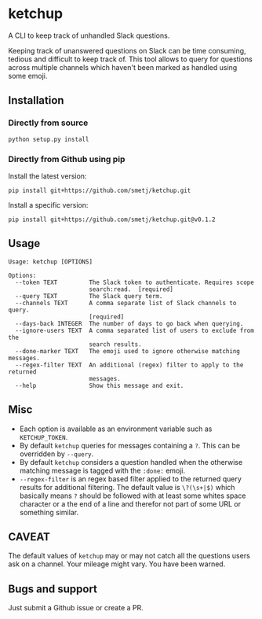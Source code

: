 # ketchup

A CLI to keep track of unhandled Slack questions.

Keeping track of unanswered questions on Slack can be time consuming, tedious
and difficult to keep track of. This tool allows to query for questions across
multiple channels which haven't been marked as handled using some emoji.

## Installation

### Directly from source

```
python setup.py install
```

### Directly from Github using pip

Install the latest version:
```
pip install git+https://github.com/smetj/ketchup.git
```

Install a specific version:
```
pip install git+https://github.com/smetj/ketchup.git@v0.1.2
```


## Usage
```
Usage: ketchup [OPTIONS]

Options:
  --token TEXT         The Slack token to authenticate. Requires scope
                       search:read.  [required]
  --query TEXT         The Slack query term.
  --channels TEXT      A comma separate list of Slack channels to query.
                       [required]
  --days-back INTEGER  The number of days to go back when querying.
  --ignore-users TEXT  A comma separated list of users to exclude from the
                       search results.
  --done-marker TEXT   The emoji used to ignore otherwise matching messages.
  --regex-filter TEXT  An additional (regex) filter to apply to the returned
                       messages.
  --help               Show this message and exit.
```

## Misc

- Each option is available as an environment variable such as `KETCHUP_TOKEN`.
- By default `ketchup` queries for messages containing a `?`. This can be
  overridden by `--query`.
- By default `ketchup` considers a question handled when the otherwise
  matching message is tagged with the `:done:` emoji.
- `--regex-filter` is an regex based filter applied to the returned query
  results for additional filtering. The default value is `\?(\s+|$)` which
  basically means `?` should be followed with at least some whites space
  character or a the end of a line and therefor not part of some URL or
  something similar.

## CAVEAT

The default values of `ketchup` may or may not catch all the questions users
ask on a channel. Your mileage might vary. You have been warned.

## Bugs and support

Just submit a Github issue or create a PR.

